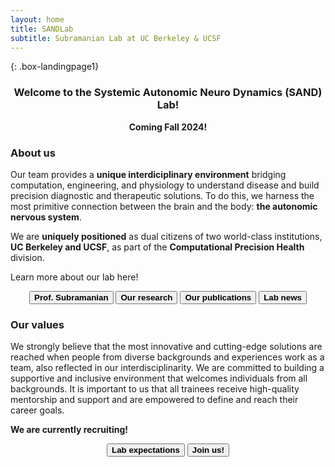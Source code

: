 ```yaml
---
layout: home
title: SANDLab
subtitle: Subramanian Lab at UC Berkeley & UCSF
---
```


{: .box-landingpage1}
<center><h3>Welcome to the Systemic Autonomic Neuro Dynamics (SAND) Lab!</h3></center>  

<center><b>Coming Fall 2024!</b></center>

<h3>About us</h3>

Our team provides a <b>unique interdiciplinary environment</b> bridging computation, engineering, and physiology to understand disease and build precision diagnostic and therapeutic solutions. To do this, we harness the most primitive connection between the brain and the body: <b>the autonomic nervous system</b>.  
  
We are <b>uniquely positioned</b> as dual citizens of two world-class institutions, <b>UC Berkeley and UCSF</b>, as part of the <b>Computational Precision Health</b> division.

Learn more about our lab here!

<center><button class="button" onclick="window.location.href='https://sandyas72.github.io/sandya';"><b>Prof. Subramanian</b></button>   <button class="button" onclick="window.location.href='https://sandyas72.github.io/research';"><b>Our research</b></button>   <button class="button" onclick="window.location.href='https://sandyas72.github.io/publications_page';"><b>Our publications</b></button>   <button class="button" onclick="window.location.href='https://sandyas72.github.io/news';"><b>Lab news</b></button></center>


<h3>Our values</h3>
We strongly believe that the most innovative and cutting-edge solutions are reached when people from diverse backgrounds and experiences work as a team, also reflected in our interdisciplinarity. We are committed to building a supportive and inclusive environment that welcomes individuals from all backgrounds. It is important to us that all trainees receive high-quality mentorship and support and are empowered to define and reach their career goals. 

<b>We are currently recruiting!</b>

<center><button class="button" onclick="window.location.href='https://sandyas72.github.io/research';"><b>Lab expectations</b></button>    <button class="button" onclick="window.location.href='https://sandyas72.github.io/join';"><b>Join us!</b></button></center>
